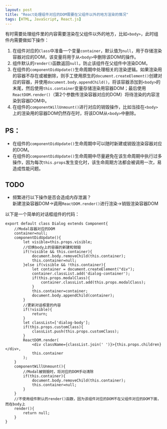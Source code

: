 ```yaml
---
layout: post
title: "React处理组件对应的DOM需要在父组件以外的地方渲染的情况"
tags: [HTML, JavaScript, React.js]
---
```


有时需要处理组件里的内容需要渲染在父组件以外的地方，比如`<body>`，此时组件内需要做如下操作：

1. 在组件对应的`Class`中准备一个变量`container`，默认值为`null`，用于存储渲染容器对应的DOM，该变量将用于从`<body>`中删除该DOM的操作。
2. 组件默认的`render()`函数返回`null`，防止该组件在父组件中渲染DOM。
3. 在组件的`componentDidUpdate()`生命周期中处理相关的渲染逻辑。如果渲染用的容器不存在或被删除，则手工使用原生的`document.createElement()`创建对应的容器，并使用`document.body.appendChild()`，将该容器添加到`<body>`的末尾，然后使用`this.container`变量存储渲染用容器DOM；最后使用`ReactDOM.render()`（第2个参数传渲染容器对应的DOM）将待渲染的内容渲染到容器DOM中。
4. 在组件的`componentWillUnmount()`进行对应的销毁操作，比如当挂在`<body>`上的渲染用的容器DOM仍然存在时，将该DOM从`<body>`中删除。

PS：
----

* 在组件的`componentDidUpdate()`生命周期中可以随时新建或销毁渲染容器对应的DOM。
* 在组件的`componentDidUpdate()`生命周期中尽量避免在该生命周期中执行过多操作，因为每次`this.props`发生变化时，该生命周期方法都会被调用一次，易造成性能问题。

TODO
----

* 频繁进行以下操作是否会造成内存泄漏？  
  新建渲染容器DOM->调用`ReactDOM.render()`进行渲染->销毁渲染容器DOM

以下是一个简单的对话框组件的代码：

	export default class Dialog extends Component{
		//Modal容器对应的DOM
		container=null;
		componentDidUpdate(){
			let visible=this.props.visible;
			//切换body上的容器的新建和销毁
			if(!visible && this.container){
				document.body.removeChild(this.container);
				this.container=null;
			}else if(visible && !this.container){
				let container = document.createElement("div");
				container.classList.add('dialog-container');
				if(this.props.modalClass){
					container.classList.add(this.props.modalClass);
				}
				this.container=container;
				document.body.appendChild(container);
			}
			//更新对话框里的内容
			if(!visible){
				return;
			}
			let classList=['dialog-body'];
			if(this.props.customClass){
				classList.push(this.props.customClass);
			}
			ReactDOM.render(
				<div className={classList.join(' ')}>{this.props.children}</div>,
				this.container
			);
		}
		componentWillUnmount(){
			//Modal被销毁时，将对应的DOM手动清除
			if(this.container){
				document.body.removeChild(this.container);
				this.container=null;
			}
		}
		//不使用组件默认的render()函数，因为该组件对应的DOM不在父组件对应的DOM下面，而在body上
		render(){
			return null;
		}
	}

